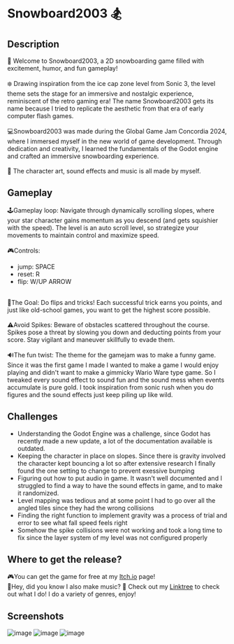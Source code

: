 # Snowboard2003 🏂

## Description
🥽 Welcome to Snowboard2003, a 2D snowboarding game filled with excitement, humor, and fun gameplay! <br> <br>
❄️ Drawing inspiration from the ice cap zone level from Sonic 3, the level theme sets the stage for an immersive and nostalgic experience, reminiscent of the retro gaming era! The name Snowboard2003 gets its name because I tried to replicate the aesthetic from that era of early computer flash games. <br> <br>
💻Snowboard2003 was made during the Global Game Jam Concordia 2024, where I immersed myself in the new world of game development. Through dedication and creativity, I learned the fundamentals of the Godot engine and crafted an immersive snowboarding experience. <br> <br>
🎵 The character art, sound effects and music is all made by myself. 


## Gameplay
🕹Gameplay loop: Navigate through dynamically scrolling slopes, where your star character gains momentum as you descend (and gets squishier with the speed). The level is an auto scroll level, so strategize your movements to maintain control and maximize speed.<br> <br>
🎮Controls:
- jump: SPACE
- reset: R
- flip: W/UP ARROW

<br>📍The Goal: Do flips and tricks! Each successful trick earns you points, and just like old-school games, you want to get the highest score possible.<br> <br>
⚠️Avoid Spikes: Beware of obstacles scattered throughout the course. Spikes pose a threat by slowing you down and deducting points from your score. Stay vigilant and maneuver skillfully to evade them. <br> <br>
🔊The fun twist: The theme for the gamejam was to make a funny game. Since it was the first game I made I wanted to make a game I would enjoy playing and didn't want to make a gimmicky Wario Ware type game. So I tweaked every sound effect to sound fun and the sound mess when events accumulate is pure gold. I took inspiration from sonic rush when you do figures and the sound effects just keep piling up like wild.
## Challenges
- Understanding the Godot Engine was a challenge, since Godot has recently made a new update, a lot of the documentation available is outdated.
- Keeping the character in place on slopes. Since there is gravity involved the character kept bouncing a lot so after extensive research I finally found the one setting to change to prevent exessive bumping
- Figuring out how to put audio in game. It wasn't well documented and I struggled to find a way to have the sound effects in game, and to make it randomized.
- Level mapping was tedious and at some point I had to go over all the angled tiles since they had the wrong collisions
- Finding the right function to implement gravity was a process of trial and error to see what fall speed feels right
- Somehow the spike collisions were not working and took a long time to fix since the layer system of my level was not configured properly

## Where to get the release?
🎮You can get the game for free at my [Itch.io](https://cocojambo76.itch.io/snowboard2003) page! <br>
🎹Hey, did you know I also make music? 🎵 Check out my [Linktree](https://linktr.ee/funky.jambo) to check out what I do! I do a variety of genres, enjoy!

## Screenshots
![image](https://github.com/Coco-Jambo/Snowboard2003/assets/92837183/83e6a090-3b47-45bc-ba57-d13cfa87b470)
![image](https://github.com/Coco-Jambo/Snowboard2003/assets/92837183/e379c02e-a4b8-470d-83d1-67aa6fc1f82b)
![image](https://github.com/Coco-Jambo/Snowboard2003/assets/92837183/e9291280-685d-4dc6-9223-26f17ee54023)

